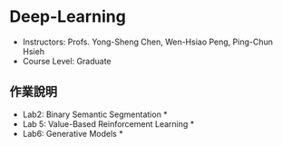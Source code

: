 # Deep-Learning

* Instructors: Profs. Yong-Sheng Chen, Wen-Hsiao Peng, Ping-Chun Hsieh
* Course Level: Graduate

## 作業說明
* Lab2: Binary Semantic Segmentation 
  * 
* Lab 5: Value-Based Reinforcement Learning 
  * 
* Lab6: Generative Models 
  * 

